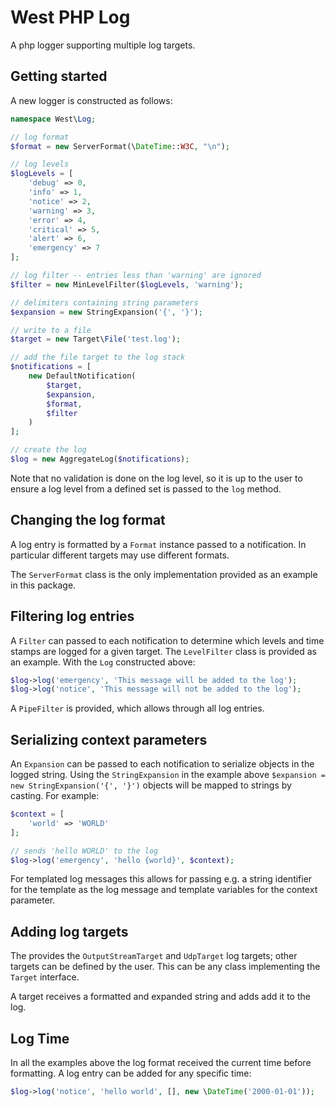 # West PHP Log

A php logger supporting multiple log targets.


## Getting started

A new logger is constructed as follows:
 
```php
namespace West\Log;

// log format
$format = new ServerFormat(\DateTime::W3C, "\n");

// log levels
$logLevels = [
    'debug' => 0,
    'info' => 1,
    'notice' => 2,
    'warning' => 3,
    'error' => 4,
    'critical' => 5,
    'alert' => 6,
    'emergency' => 7
];

// log filter -- entries less than 'warning' are ignored
$filter = new MinLevelFilter($logLevels, 'warning');

// delimiters containing string parameters
$expansion = new StringExpansion('{', '}');

// write to a file
$target = new Target\File('test.log');

// add the file target to the log stack
$notifications = [
    new DefaultNotification(
        $target,
        $expansion,
        $format,
        $filter
    )
];

// create the log
$log = new AggregateLog($notifications);
```

Note that no validation is done on the log level, so it is up to the user to ensure a log level from a defined set is
passed to the `log` method.


## Changing the log format

A log entry is formatted by a `Format` instance passed to a notification. In particular different targets
may use different formats.

The `ServerFormat` class is the only implementation provided as an example in this package.


## Filtering log entries

A `Filter` can passed to each notification to determine which levels and time stamps are logged for a given target. The
`LevelFilter` class is provided as an example. With the `Log` constructed above:
 
```php
$log->log('emergency', 'This message will be added to the log');
$log->log('notice', 'This message will not be added to the log');
```

A `PipeFilter` is provided, which allows through all log entries.


## Serializing context parameters

An `Expansion` can be passed to each notification to serialize objects in the logged string. Using the `StringExpansion`
in the example above `$expansion = new StringExpansion('{', '}')` objects will be mapped to strings by casting. 
For example:

```php
$context = [
    'world' => 'WORLD'
];

// sends 'hello WORLD' to the log
$log->log('emergency', 'hello {world}', $context);
```

For templated log messages this allows for passing e.g. a string identifier for the template as the log message and
template variables for the context parameter.


## Adding log targets

The provides the `OutputStreamTarget` and `UdpTarget` log targets; other targets can be defined by the user.  This can
be any class implementing the `Target` interface.

A target receives a formatted and expanded string and adds add it to the log.


## Log Time

In all the examples above the log format received the current time before formatting.  A log entry can be added for any
specific time:

```php
$log->log('notice', 'hello world', [], new \DateTime('2000-01-01'));
```